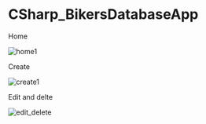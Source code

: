 # CSharp_BikersDatabaseApp

Home


![home1](https://user-images.githubusercontent.com/53241664/79169635-c960ea80-7da1-11ea-8a73-ad5f22dad674.gif)


Create


![create1](https://user-images.githubusercontent.com/53241664/79169651-db428d80-7da1-11ea-9aa9-bf1a21f34b08.gif)


Edit and delte

![edit_delete](https://user-images.githubusercontent.com/53241664/79169699-f57c6b80-7da1-11ea-8a0a-fb2e431ade9e.gif)
